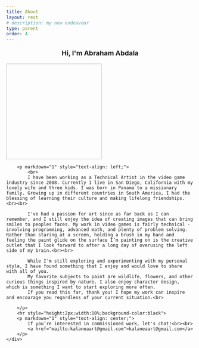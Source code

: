 ```yaml
---
title: About
layout: rest
# description: my new endeavour
type: parent
order: 4
---
```


<div class="section main">
	<div class="container">
	<p markdown="1" style="text-align: center;font-size:18px">
			<b>Hi, I'm Abraham Abdala</b>
			<br>
		</p>
	<img class="lozad u-max-full-width" data-src="{{ "/assets/img/aa_about01.png" | relative_url }}" width="256" height="256">
	<!-- <img src="{{ "/assets/img/aa_about01.png" | relative_url }}"> -->
		
		<p markdown="1" style="text-align: left;">
			<br>
			I have been working as a Technical Artist in the video game industry since 2008. Currently I live in San Diego, California with my lovely wife and three kids. I was born in Panama to a missionary family. Growing up in different countries in South America, I had the blessing of learning their culture and making lifelong friendships.<br><br>

			I've had a passion for art since as far back as I can remember, and I still enjoy the idea of creating images that can bring smiles to peoples faces. My work in video games is fairly technical - involving programming, advanced math, and plenty of problem solving. Rather than staring at a screen, holding a brush in my hand and feeling the paint glide on the surface I’m painting on is the creative outlet that I look forward to after a long day of overusing the left side of my brain.<br><br>

			While I'm still exploring and experimenting with my personal style, I have found something that I enjoy and would love to share with all of you.
			My favorite subjects to paint are wildlife, flowers, and other curious things inspired by nature. I also enjoy character design, which is something I want to start exploring more often.
			If you read this far, thank you! I hope my work can inspire and encourage you regardless of your current situation.<br>
			
		</p>
		<hr style="height:2px;width:10%;background-color:black">
		<p markdown="1" style="text-align: center;">
			If you’re interested in commissioned work, let's chat!<br><br>
			<a href="mailto:kalaneaart@gmail.com">kalaneaart@gmail.com</a>
		</p>
	</div>
</div>

